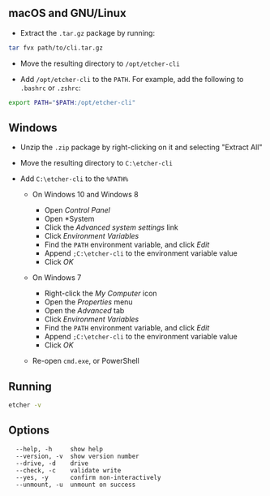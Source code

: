 macOS and GNU/Linux
-------------------

- Extract the `.tar.gz` package by running:

```sh
tar fvx path/to/cli.tar.gz
```

- Move the resulting directory to `/opt/etcher-cli`

- Add `/opt/etcher-cli` to the `PATH`. For example, add the following to
  `.bashrc` or `.zshrc`:

```sh
export PATH="$PATH:/opt/etcher-cli"
```

Windows
-------

- Unzip the `.zip` package by right-clicking on it and selecting "Extract All"

- Move the resulting directory to `C:\etcher-cli`

- Add `C:\etcher-cli` to the `%PATH%`

  - On Windows 10 and Windows 8
    - Open *Control Panel*
    - Open *System
    - Click the *Advanced system settings* link
    - Click *Environment Variables*
    - Find the `PATH` environment variable, and click *Edit*
    - Append `;C:\etcher-cli` to the environment variable value
    - Click *OK*

  - On Windows 7
    - Right-click the *My Computer* icon
    - Open the *Properties* menu
    - Open the *Advanced* tab
    - Click *Environment Variables*
    - Find the `PATH` environment variable, and click *Edit*
    - Append `;C:\etcher-cli` to the environment variable value
    - Click *OK*

  - Re-open `cmd.exe`, or PowerShell

Running
-------

```sh
etcher -v
```

Options
-------

```
  --help, -h     show help
  --version, -v  show version number
  --drive, -d    drive
  --check, -c    validate write
  --yes, -y      confirm non-interactively
  --unmount, -u  unmount on success
```


